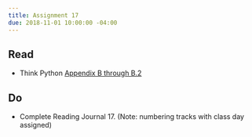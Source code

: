 ```yaml
---
title: Assignment 17
due: 2018-11-01 10:00:00 -04:00
---
```


## Read
 * Think Python [Appendix B through B.2](http://greenteapress.com/thinkpython2/html/thinkpython2022.html)


## Do
 * Complete Reading Journal 17. (Note: numbering tracks with class day assigned)


